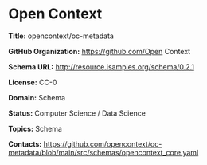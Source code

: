[//]: # (DO NOT MANUALLY EDIT THIS FILE. IT IS GENERATED FROM A TEMPLATE.)

# Open Context

**Title:** opencontext/oc-metadata



**GitHub Organization:** https://github.com/Open Context

**Schema URL:** http://resource.isamples.org/schema/0.2.1

**License:** CC-0

**Domain:** Schema

**Status:** Computer Science / Data Science

**Topics:** Schema

**Contacts:** https://github.com/opencontext/oc-metadata/blob/main/src/schemas/opencontext_core.yaml